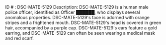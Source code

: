 ID # : DSC-MATE-5129
Description: DSC-MATE-5129 is a human male police officer, identified as Officer ██████, who displays several anomalous properties. DSC-MATE-5129's face is adorned with orange stripes and a frightened mouth. DSC-MATE-5129's head is covered in green hair, accompanied by a purple cap. DSC-MATE-5129's ears feature a gold earring, and DSC-MATE-5129 can often be seen wearing a medical mask and red scarf.